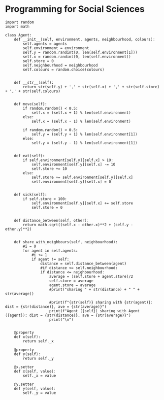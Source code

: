 # Programming for Social Sciences


<pre><code class="python">import random
import math

class Agent:    
    def __init__(self, environment, agents, neighbourhood, colours):
        self.agents = agents
        self.environment = environment        
        self.y = random.randint(0, len(self.environment[1]))        
        self.x = random.randint(0, len(self.environment))
        self.store = 0 
        self.neighbourhood = neighbourhood
        self.colours = random.choice(colours)


    def __str__(self):        
        return str(self.y) + ',' + str(self.x) + ',' + str(self.store) + ',' + str(self.colours)
        
    
    def move(self):
        if random.random() < 0.5:
            self.x = (self.x + 1) % len(self.environment)
        else:
            self.x = (self.x - 1) % len(self.environment)

        if random.random() < 0.5:
            self.y = (self.y + 1) % len(self.environment[1])
        else:
            self.y = (self.y - 1) % len(self.environment[1])        


    def eat(self):
        if self.environment[self.y][self.x] > 10:
            self.environment[self.y][self.x] -= 10
            self.store += 10
        else:
            self.store += self.environment[self.y][self.x]
            self.environment[self.y][self.x] = 0    
            
            
    def sick(self):
        if self.store > 100:
            self.environment[self.y][self.x] += self.store
            self.store = 0
    
    
    def distance_between(self, other):
        return math.sqrt((self.x - other.x)**2 + (self.y - other.y)**2)

    
    def share_with_neighbours(self, neighbourhood):
        #i = 0
        for agent in self.agents:
            #i += 1
            if agent != self:
                distance = self.distance_between(agent) 
                #if distance <= self.neighbourhood:
                if distance <= neighbourhood:
                    average = (self.store + agent.store)/2
                    self.store = average
                    agent.store = average
                    #print("sharing " + str(distance) + " " + str(average))
                    
                    #print(f"{str(self)} sharing with {str(agent)}: dist = {str(distance)}, ave = {str(average)}")
                    print(f"Agent ({self}) sharing with Agent ({agent}): dist = {str(distance)}, ave = {str(average)}")
                    print("\n")


    @property
    def x(self):
        return self._x
    
    @property
    def y(self):
        return self._y
    
    @x.setter
    def x(self, value):
        self._x = value 
        
    @y.setter 
    def y(self, value):
        self._y = value
</code></pre>
